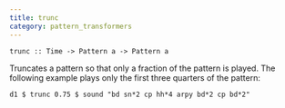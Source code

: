 ```yaml
---
title: trunc
category: pattern_transformers
---
```



~~~~ {haskell}
trunc :: Time -> Pattern a -> Pattern a
~~~~

Truncates a pattern so that only a fraction of the pattern is played. 
The following example plays only the first three quarters of the pattern:

~~~~ {haskell}
d1 $ trunc 0.75 $ sound "bd sn*2 cp hh*4 arpy bd*2 cp bd*2"
~~~~